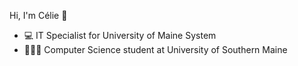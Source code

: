 Hi, I'm Célie 👋
- 💻 IT Specialist for University of Maine System
- 👩🏽‍🎓 Computer Science student at University of Southern Maine
